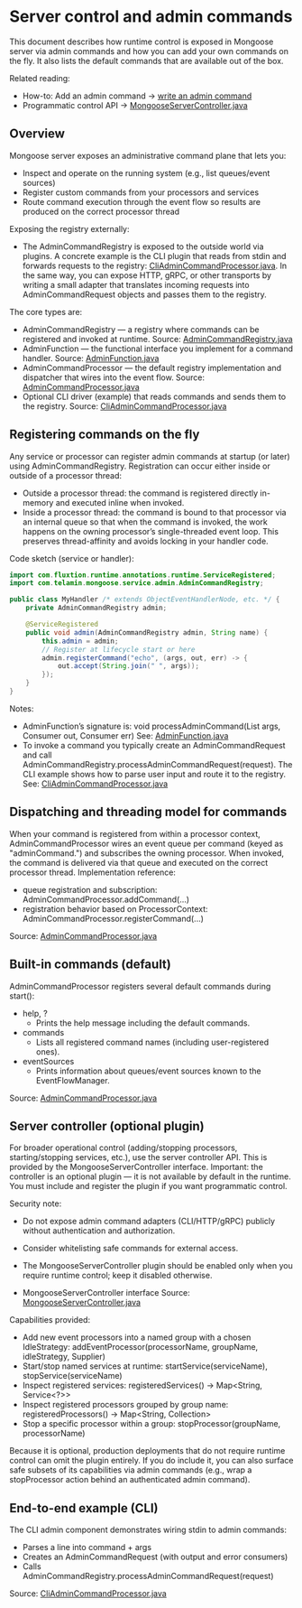 # Server control and admin commands

This document describes how runtime control is exposed in Mongoose server via admin commands and how you can add your
own commands on the fly. It also lists the default commands that are available out of the box.

Related reading:

- How-to: Add an admin command → [write an admin command](../how-to/writing-an-admin-command.md)
- Programmatic control
  API → [MongooseServerController.java]({{source_root}}/main/java/com/telamin/mongoose/service/servercontrol/MongooseServerController.java)

## Overview

Mongoose server exposes an administrative command plane that lets you:

- Inspect and operate on the running system (e.g., list queues/event sources)
- Register custom commands from your processors and services
- Route command execution through the event flow so results are produced on the correct processor thread

Exposing the registry externally:

- The AdminCommandRegistry is exposed to the outside world via plugins. A concrete example is the CLI plugin
  that reads from stdin and forwards requests to the registry:
  [CliAdminCommandProcessor.java]({{source_root}}/main/java/com/telamin/mongoose/service/admin/impl/CliAdminCommandProcessor.java).
  In the same way, you can expose HTTP, gRPC, or other transports by writing a small adapter that translates incoming
  requests into AdminCommandRequest objects and passes them to the registry.

The core types are:

- AdminCommandRegistry — a registry where commands can be registered and invoked at runtime.
  Source: [AdminCommandRegistry.java]({{source_root}}/main/java/com/telamin/mongoose/service/admin/AdminCommandRegistry.java)
- AdminFunction — the functional interface you implement for a command handler.
  Source: [AdminFunction.java]({{source_root}}/main/java/com/telamin/mongoose/service/admin/AdminFunction.java)
- AdminCommandProcessor — the default registry implementation and dispatcher that wires into the event flow.
  Source: [AdminCommandProcessor.java]({{source_root}}/main/java/com/telamin/mongoose/service/admin/impl/AdminCommandProcessor.java)
- Optional CLI driver (example) that reads commands and sends them to the registry.
  Source: [CliAdminCommandProcessor.java]({{source_root}}/main/java/com/telamin/mongoose/service/admin/impl/CliAdminCommandProcessor.java)

## Registering commands on the fly

Any service or processor can register admin commands at startup (or later) using AdminCommandRegistry. Registration can
occur either inside or outside of a processor thread:

- Outside a processor thread: the command is registered directly in-memory and executed inline when invoked.
- Inside a processor thread: the command is bound to that processor via an internal queue so that when the command is
  invoked, the work happens on the owning processor’s single-threaded event loop. This preserves thread-affinity and
  avoids locking in your handler code.

Code sketch (service or handler):

```java
import com.fluxtion.runtime.annotations.runtime.ServiceRegistered;
import com.telamin.mongoose.service.admin.AdminCommandRegistry;

public class MyHandler /* extends ObjectEventHandlerNode, etc. */ {
    private AdminCommandRegistry admin;

    @ServiceRegistered
    public void admin(AdminCommandRegistry admin, String name) {
        this.admin = admin;
        // Register at lifecycle start or here
        admin.registerCommand("echo", (args, out, err) -> {
            out.accept(String.join(" ", args));
        });
    }
}
```

Notes:

- AdminFunction’s signature is: void processAdminCommand(List<String> args, Consumer<OUT> out, Consumer<ERR> err)
  See: [AdminFunction.java]({{source_root}}/main/java/com/telamin/mongoose/service/admin/AdminFunction.java)
- To invoke a command you typically create an AdminCommandRequest and call
  AdminCommandRegistry.processAdminCommandRequest(request). The CLI example shows how to parse user input and route it
  to the registry.
  See: [CliAdminCommandProcessor.java]({{source_root}}/main/java/com/telamin/mongoose/service/admin/impl/CliAdminCommandProcessor.java)

## Dispatching and threading model for commands

When your command is registered from within a processor context, AdminCommandProcessor wires an event queue per
command (keyed as "adminCommand.<name>") and subscribes the owning processor. When invoked, the command is delivered via
that queue and executed on the correct processor thread. Implementation reference:

- queue registration and subscription: AdminCommandProcessor.addCommand(...)
- registration behavior based on ProcessorContext: AdminCommandProcessor.registerCommand(...)

Source: [AdminCommandProcessor.java]({{source_root}}/main/java/com/telamin/mongoose/service/admin/impl/AdminCommandProcessor.java)

## Built-in commands (default)

AdminCommandProcessor registers several default commands during start():

- help, ?
    - Prints the help message including the default commands.
- commands
    - Lists all registered command names (including user-registered ones).
- eventSources
    - Prints information about queues/event sources known to the EventFlowManager.

Source: [AdminCommandProcessor.java]({{source_root}}/main/java/com/telamin/mongoose/service/admin/impl/AdminCommandProcessor.java)

## Server controller (optional plugin)

For broader operational control (adding/stopping processors, starting/stopping services, etc.), use the server
controller API. This is provided by the MongooseServerController interface. Important: the controller is an optional
plugin — it is not available by default in the runtime. You must include and register the plugin if you want
programmatic
control.

Security note:
- Do not expose admin command adapters (CLI/HTTP/gRPC) publicly without authentication and authorization.
- Consider whitelisting safe commands for external access.
- The MongooseServerController plugin should be enabled only when you require runtime control; keep it disabled otherwise.

- MongooseServerController interface
  Source: [MongooseServerController.java]({{source_root}}/main/java/com/telamin/mongoose/service/servercontrol/MongooseServerController.java)

Capabilities provided:

- Add new event processors into a named group with a chosen IdleStrategy:
  addEventProcessor(processorName, groupName, idleStrategy, Supplier<StaticEventProcessor>)
- Start/stop named services at runtime:
  startService(serviceName), stopService(serviceName)
- Inspect registered services:
  registeredServices() → Map<String, Service<?>>
- Inspect registered processors grouped by group name:
  registeredProcessors() → Map<String, Collection<NamedEventProcessor>>
- Stop a specific processor within a group:
  stopProcessor(groupName, processorName)

Because it is optional, production deployments that do not require runtime control can omit the plugin entirely. If you
do
include it, you can also surface safe subsets of its capabilities via admin commands (e.g., wrap a stopProcessor action
behind an authenticated admin command).

## End-to-end example (CLI)

The CLI admin component demonstrates wiring stdin to admin commands:

- Parses a line into command + args
- Creates an AdminCommandRequest (with output and error consumers)
- Calls AdminCommandRegistry.processAdminCommandRequest(request)

Source: [CliAdminCommandProcessor.java]({{source_root}}/main/java/com/telamin/mongoose/service/admin/impl/CliAdminCommandProcessor.java)

